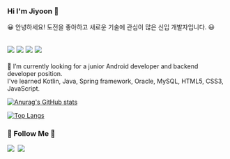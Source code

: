 ### Hi I'm Jiyoon 👋

😀 안녕하세요!  도전을 좋아하고 새로운 기술에 관심이 많은 신입 개발자입니다. 😃<br>

<img src="https://img.shields.io/badge/Android-3DDC84?style=flat-square&logo=Android&logoColor=white"/> <img src="https://img.shields.io/badge/Kotlin-7F52FF?style=flat-square&logo=Kotlin&logoColor=white"/> <img src="https://img.shields.io/badge/JavaScript-F7DF1E?style=flat-square&logo=JavaScript&logoColor=white"/> <img src="https://img.shields.io/badge/Java-a13000?style=flat-square&logo=Java&logoColor=white"/>
---
🌱 I’m currently looking for a junior Android developer and backend developer position.<br>
I've learned Kotlin, Java, Spring framework, Oracle, MySQL, HTML5, CSS3, JavaScript.

<!--
**JiyoonChae/JiyoonChae** is a ✨ _special_ ✨ repository because its `README.md` (this file) appears on your GitHub profile.

Here are some ideas to get you started:

- 🔭 I’m currently working on ...
- 🌱 I’m currently learning ...
- 👯 I’m looking to collaborate on ...
- 🤔 I’m looking for help with ...
- 💬 Ask me about ...
- 📫 How to reach me: ...
- 😄 Pronouns: ...
- ⚡ Fun fact: ...
-->
[![Anurag's GitHub stats](https://github-readme-stats.vercel.app/api?username=JiyoonChae&hide=issues&count_private=true&show_icons=true&theme=dracula)](https://github.com/anuraghazra/github-readme-stats)  



[![Top Langs](https://github-readme-stats.vercel.app/api/top-langs/?username=JiyoonChae&layout=compact&hide=css)](https://github.com/anuraghazra/github-readme-stats)


<h3>🌈 Follow Me 🌈</h3>
<p>
  <a href="https://velog.io/@jiyoon"><img src="https://img.shields.io/badge/Tech%20Blog-11B48A?style=flat-square&logo=Vimeo&logoColor=white&link=https://velog.io/@jiyoon"/></a>&nbsp
  <a href="mailto:chaejiyoon23@gmail.com"><img src="https://img.shields.io/badge/Gmail-d14836?style=flat-square&logo=Gmail&logoColor=white&link=chaejiyoon23@gmail.com"/></a>
</p>

<!--<a href="https://www.instagram.com/hye_inisfree/"><img src="https://img.shields.io/badge/Instagram-E4405F?style=flat-square&logo=Instagram&logoColor=white&link=https://www.instagram.com/hye_inisfree/"/></a>&nbsp -->
